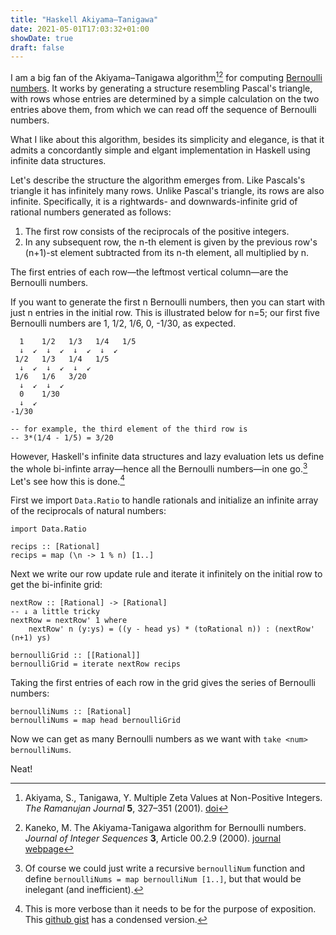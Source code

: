 ```yaml
---
title: "Haskell Akiyama–Tanigawa"
date: 2021-05-01T17:03:32+01:00
showDate: true
draft: false
---
```


I am a big fan of the Akiyama–Tanigawa algorithm[^1][^2] for computing [Bernoulli numbers](https://en.wikipedia.org/wiki/Bernoulli_number). 
It works by generating a structure resembling Pascal's triangle, with rows whose entries are determined by a simple calculation on the two entries above them, from which we can read off the sequence of Bernoulli numbers. 

What I like about this algorithm, besides its simplicity and elegance, is that it admits a concordantly simple and elgant implementation in Haskell using infinite data structures.

Let's describe the structure the algorithm emerges from. Like Pascals's triangle it has infinitely many rows. Unlike Pascal's triangle, its rows are also infinite. Specifically, it is a rightwards- and downwards-infinite grid of rational numbers generated as follows:
1. The first row consists of the reciprocals of the positive integers.
2. In any subsequent row, the n-th element is given by the previous row's (n+1)-st element subtracted from its n-th element, all multiplied by n.

The first entries of each row—the leftmost vertical column—are the Bernoulli numbers.

If you want to generate the first n Bernoulli numbers, then you can start with just n entries in the initial row. This is illustrated below for n=5; our first five Bernoulli numbers are 1, 1/2, 1/6, 0, -1/30, as expected.
```
  1    1/2   1/3   1/4   1/5
  ↓  ↙  ↓  ↙  ↓  ↙  ↓  ↙  
 1/2   1/3   1/4   1/5
  ↓  ↙  ↓  ↙  ↓  ↙  
 1/6   1/6   3/20  
  ↓  ↙  ↓  ↙ 
  0    1/30  
  ↓  ↙    
-1/30   

-- for example, the third element of the third row is
-- 3*(1/4 - 1/5) = 3/20
```

However, Haskell's infinite data structures and lazy evaluation lets us define the whole bi-infinte array—hence all the Bernoulli numbers—in one go.[^3] Let's see how this is done.[^4]

First we import `Data.Ratio` to handle rationals and initialize an infinite array of the reciprocals of natural numbers:

```
import Data.Ratio

recips :: [Rational]
recips = map (\n -> 1 % n) [1..]
```

Next we write our row update rule and iterate it infinitely on the initial row to get the bi-infinite grid:

```
nextRow :: [Rational] -> [Rational]
-- ↓ a little tricky
nextRow = nextRow' 1 where 
	nextRow' n (y:ys) = ((y - head ys) * (toRational n)) : (nextRow' (n+1) ys)	

bernoulliGrid :: [[Rational]]
bernoulliGrid = iterate nextRow recips
```

Taking the first entries of each row in the grid gives the series of Bernoulli numbers:

```
bernoulliNums :: [Rational]
bernoulliNums = map head bernoulliGrid
```

Now we can get as many Bernoulli numbers as we want with `take <num> bernoulliNums`.

Neat!

[^1]: Akiyama, S., Tanigawa, Y. Multiple Zeta Values at Non-Positive Integers. *The Ramanujan Journal* **5**, 327–351 (2001).
[doi](https://doi.org/10.1023/A:1013981102941)

[^2]: Kaneko, M.  The Akiyama-Tanigawa algorithm for Bernoulli numbers. *Journal of Integer Sequences* **3**, Article 00.2.9 (2000).
[journal webpage](https://cs.uwaterloo.ca/journals/JIS/VOL3/KANEKO/AT-kaneko.html)

[^3]: Of course we could just write a recursive `bernoulliNum` function and define `bernoulliNums = map bernoulliNum [1..]`, but that would be inelegant (and inefficient).

[^4]: This is more verbose than it needs to be for the purpose of exposition. This [github gist](https://gist.github.com/tkmharris/00e10d6341d3f9ce4f343302a51bb129) has a condensed version.